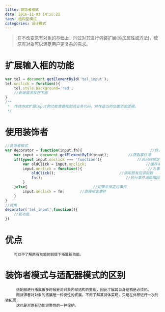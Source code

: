 ```yaml
---
title: 装饰者模式
date: 2016-11-03 14:55:21
tags: 结构型模式
categories: 设计模式
---
```

>在不改变原有对象的基础上，同过对其进行包装扩展(添加属性或方法)，使原有对象可以满足用户更复杂的需求。

<!--more-->
# 扩展输入框的功能
```javascript
var tel = document.getElementById('tel_input');
tel.onclick = function(){
    tel.style.background='red';
    //新增需求写在下面
}
/**
 *  传统方式扩展input的功能需要找到其业务代码，并在适当的位置添加逻辑。
 */ 
```
 
# 使用装饰者
```javascript
//装饰者模式
var decorator = function(input,fn){                               //传入事件源的id和新增功能函数
    var input = document.getElementById(input);         //获取事件源
    if(typeof input.onclick === 'function'){                //若已经绑定过事件
        var oldClick = input.onclick;                           //缓存事件原有回调函数
        input.onclick = function(){                              //为事件源重新定义新的事件
            oldClick();                             //调用原有回调函数
            fn();                                      //执行事件源新增回调函数
        }
    }else{                              //如果未绑定过事件
        input.onclick = fn;       //直接绑定事件
    }
}
//调用
decorator('tel_input',function(){
    //新功能
})
``` 
# 优点
        可以不了解原有功能的前提下拓展新功能。

# 装饰者模式与适配器模式的区别
         适配器进行拓展很多时候是对对象内部结构的重组，因此了解其自身结构是必须的。
         而装饰者对对象的拓展是一种良性的拓展，不用了解其具体实现，只是在外部进行一次封装拓展，
         这也是对原有功能完整性的一种保护。
 
